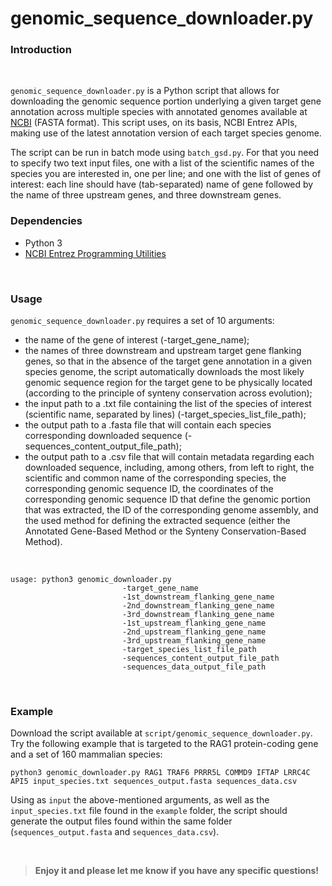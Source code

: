 # genomic_sequence_downloader.py

### Introduction

<br>

`genomic_sequence_downloader.py` is a Python script that allows for downloading the genomic sequence portion underlying a given target gene annotation across multiple species with annotated genomes available at [NCBI](https://www.ncbi.nlm.nih.gov/) (FASTA format). This script uses, on its basis, NCBI Entrez APIs, making use of the latest annotation version of each target species genome.

The script can be run in batch mode using `batch_gsd.py`. For that you need to specify two text input files, one with a list of the scientific names of the species you are interested in, one per line; and one with the list of genes of interest: each line should have (tab-separated) name of gene followed by the name of three upstream genes, and three downstream genes.
<br>

### Dependencies

+ Python 3
+ [NCBI Entrez Programming Utilities](https://www.ncbi.nlm.nih.gov/home/tools/) 

<br>

### Usage 

`genomic_sequence_downloader.py` requires a set of 10 arguments: 
+ the name of the gene of interest (-target_gene_name); 
+ the names of three downstream and upstream target gene flanking genes, so that in the absence of the target gene annotation in a given species genome, the script automatically downloads the most likely genomic sequence region for the target gene to be physically located (according to the principle of synteny conservation across evolution);
+ the input path to a .txt file containing the list of the species of interest (scientific name, separated by lines) (-target_species_list_file_path);
+ the output path to a .fasta file that will contain  each species corresponding downloaded sequence (-sequences_content_output_file_path); 
+ the output path to a .csv file that will contain metadata regarding each downloaded sequence, including, among others, from left to right, the scientific and common name of the corresponding species, the corresponding genomic sequence ID, the coordinates of the corresponding genomic sequence ID that define the genomic portion that was extracted, the ID of the corresponding genome assembly, and the used method for defining the extracted sequence (either the Annotated Gene-Based Method or the Synteny Conservation-Based Method).

<br>

	usage: python3 genomic_downloader.py
                             -target_gene_name
                             -1st_downstream_flanking_gene_name
                             -2nd_downstream_flanking_gene_name
                             -3rd_downstream_flanking_gene_name
                             -1st_upstream_flanking_gene_name
                             -2nd_upstream_flanking_gene_name
                             -3rd_upstream_flanking_gene_name
                             -target_species_list_file_path
                             -sequences_content_output_file_path
                             -sequences_data_output_file_path

<br>

### Example

Download the script available at `script/genomic_sequence_downloader.py`. Try the following example that is targeted to the RAG1 protein-coding gene and a set of 160 mammalian species:

	python3 genomic_downloader.py RAG1 TRAF6 PRRR5L COMMD9 IFTAP LRRC4C API5 input_species.txt sequences_output.fasta sequences_data.csv
			
Using as `input` the above-mentioned arguments, as well as the `input_species.txt` file found in the `example` folder, the script should generate the output files found within the same folder (`sequences_output.fasta` and `sequences_data.csv`).

<br>

>**Enjoy it and please let me know if you have any specific questions!**
